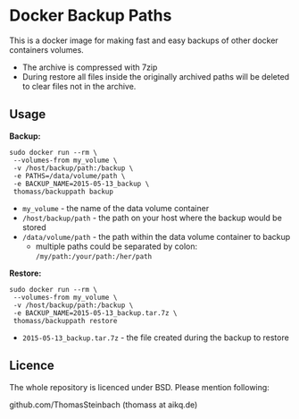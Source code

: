 # Docker Backup Paths
This is a docker image for making fast and easy backups of other docker containers volumes.
- The archive is compressed with 7zip
- During restore all files inside the originally archived paths will be deleted to clear files not in the archive.

## Usage
**Backup:**

```
sudo docker run --rm \
 --volumes-from my_volume \
 -v /host/backup/path:/backup \
 -e PATHS=/data/volume/path \
 -e BACKUP_NAME=2015-05-13_backup \
 thomass/backuppath backup
```

- `my_volume` - the name of the data volume container
- `/host/backup/path` - the path on your host where the backup would be stored
- `/data/volume/path` - the path within the data volume container to backup
  - multiple paths could be separated by colon: `/my/path:/your/path:/her/path`

**Restore:**

```
sudo docker run --rm \
 --volumes-from my_volume \
 -v /host/backup/path:/backup \
 -e BACKUP_NAME=2015-05-13_backup.tar.7z \
 thomass/backuppath restore
```

- `2015-05-13_backup.tar.7z` - the file created during the backup to restore

## Licence
The whole repository is licenced under BSD. Please mention following:

github.com/ThomasSteinbach (thomass at aikq.de)
